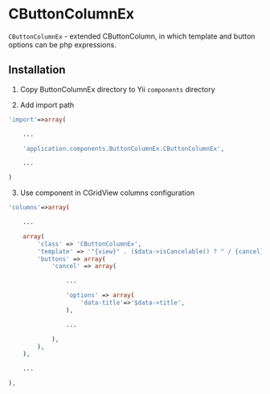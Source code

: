 CButtonColumnEx
===============

`CButtonColumnEx` - extended CButtonColumn, in which template and button options 
can be php expressions.

Installation
------------

1. Copy ButtonColumnEx directory to Yii `components` directory

2. Add import path

~~~php
'import'=>array(

    ...

    'application.components.ButtonColumnEx.CButtonColumnEx',

    ...

)
~~~

3. Use component in CGridView columns configuration

~~~php
'columns'=>array(

	...

	array(
		'class' => 'CButtonColumnEx',
		'template' => '"{view}" . ($data->isCancelable() ? " / {cancel}" : "")',
		'buttons' => array(
			'cancel' => array(

				...

				'options' => array(
					'data-title'=>'$data->title',
				),

				...

			),
		),
	),

	...

),
~~~